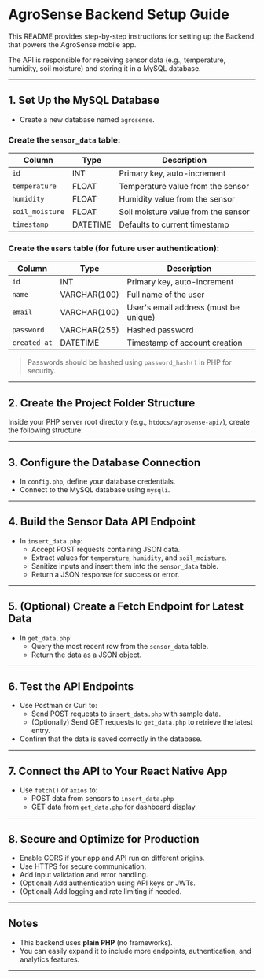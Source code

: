 
# AgroSense Backend Setup Guide

This README provides step-by-step instructions for setting up
the Backend that powers the AgroSense mobile app. 
  
The API is responsible for receiving sensor data 
(e.g., temperature, humidity, soil moisture) and storing it 
in a MySQL database.

---


## 1. Set Up the MySQL Database

- Create a new database named `agrosense`.

### Create the `sensor_data` table:

| Column         | Type      | Description                           |
|----------------|-----------|---------------------------------------|
| `id`           | INT       | Primary key, auto-increment           |
| `temperature`  | FLOAT     | Temperature value from the sensor     |
| `humidity`     | FLOAT     | Humidity value from the sensor        |
| `soil_moisture`| FLOAT     | Soil moisture value from the sensor   |
| `timestamp`    | DATETIME  | Defaults to current timestamp         |

### Create the `users` table (for future user authentication):

| Column       | Type         | Description                          |
|--------------|--------------|--------------------------------------|
| `id`         | INT          | Primary key, auto-increment          |
| `name`       | VARCHAR(100) | Full name of the user                |
| `email`      | VARCHAR(100) | User's email address (must be unique)|
| `password`   | VARCHAR(255) | Hashed password                      |
| `created_at` | DATETIME     | Timestamp of account creation        |

> Passwords should be hashed using `password_hash()` in PHP for security.

---

## 2. Create the Project Folder Structure

Inside your PHP server root directory (e.g., `htdocs/agrosense-api/`), create the following structure:

---

## 3. Configure the Database Connection

- In `config.php`, define your database credentials.
- Connect to the MySQL database using `mysqli`.

---

## 4. Build the Sensor Data API Endpoint

- In `insert_data.php`:
  - Accept POST requests containing JSON data.
  - Extract values for `temperature`, `humidity`, and `soil_moisture`.
  - Sanitize inputs and insert them into the `sensor_data` table.
  - Return a JSON response for success or error.

---

## 5. (Optional) Create a Fetch Endpoint for Latest Data

- In `get_data.php`:
  - Query the most recent row from the `sensor_data` table.
  - Return the data as a JSON object.

---

## 6. Test the API Endpoints

- Use Postman or Curl to:
  - Send POST requests to `insert_data.php` with sample data.
  - (Optionally) Send GET requests to `get_data.php` to retrieve the latest entry.
- Confirm that the data is saved correctly in the database.

---

## 7. Connect the API to Your React Native App

- Use `fetch()` or `axios` to:
  - POST data from sensors to `insert_data.php`
  - GET data from `get_data.php` for dashboard display

---

## 8. Secure and Optimize for Production

- Enable CORS if your app and API run on different origins.
- Use HTTPS for secure communication.
- Add input validation and error handling.
- (Optional) Add authentication using API keys or JWTs.
- (Optional) Add logging and rate limiting if needed.

---

##  Notes

- This backend uses **plain PHP** (no frameworks).
- You can easily expand it to include more endpoints, authentication, and analytics features.

---



